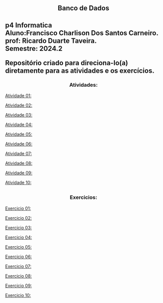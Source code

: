 <h2 align="center"> Banco de Dados <h2>

<p>
p4 Informatica<br>
Aluno:Francisco Charlison Dos Santos Carneiro.<br>
prof: Ricardo Duarte Taveira.<br>
Semestre: 2024.2
</p>
<p>Repositório criado para direciona-lo(a) diretamente para as atividades e os exercícios.<p>

<h3 align="center">Atividades:</h3>

<a href = "https://github.com/charlisonsantos/bd-242/tree/main/Atividades/Atividade-01">Atividade 01:</a><br>

<a href = "https://github.com/charlisonsantos/bd-242/tree/main/Atividades/Atividade-02">Atividade 02:</a><br>

<a href = "https://github.com/charlisonsantos/bd-242/tree/main/Atividades/Atividade-03">Atividade 03:</a><br>

<a href = "https://github.com/charlisonsantos/bd-242/tree/main/Atividades/Atividade-04">Atividade 04:</a><br>

<a href = "https://github.com/charlisonsantos/bd-242/tree/main/Atividades/Atividade-05">Atividade 05:</a><br>

<a href = "https://github.com/charlisonsantos/bd-242/tree/main/Atividades/Atividade-06">Atividade 06:</a><br>

<a href = "https://github.com/charlisonsantos/bd-242/tree/main/Atividades/Atividade-07">Atividade 07:</a><br>

<a href = "https://github.com/charlisonsantos/bd-242/tree/main/Atividades/Atividade-08">Atividade 08:</a><br>

<a href = "https://github.com/charlisonsantos/bd-242/tree/main/Atividades/Atividade-09">Atividade 09:</a><br>

<a href = "https://github.com/charlisonsantos/bd-242/tree/main/Atividades/Atividade-10">Atividade 10:</a><br>

##

<h3 align="center">Exercicios:</h3>

<a href = "https://github.com/charlisonsantos/bd-242/tree/main/Exercicios/Exercicio-01">Exercicio 01:</a><br>

<a href = "https://github.com/charlisonsantos/bd-242/tree/main/Exercicios/Exercicio-02">Exercicio 02:</a><br>

<a href = "https://github.com/charlisonsantos/bd-242/tree/main/Exercicios/Exercicio-03">Exercicio 03:</a><br>

<a href = "https://github.com/charlisonsantos/bd-242/tree/main/Exercicios/Exercicio-04">Exercicio 04:</a><br>

<a href = "https://github.com/charlisonsantos/bd-242/tree/main/Exercicios/Exercicio-05">Exercicio 05:</a><br>

<a href = "https://github.com/charlisonsantos/bd-242/tree/main/Exercicios/Exercicio-06">Exercicio 06:</a><br>

<a href = "https://github.com/charlisonsantos/bd-242/tree/main/Exercicios/Exercicio-07">Exercicio 07:</a><br>

<a href = "https://github.com/charlisonsantos/bd-242/tree/main/Exercicios/Exercicio-08">Exercicio 08:</a><br>

<a href = "https://github.com/charlisonsantos/bd-242/tree/main/Exercicios/Exercicio-09">Exercicio 09:</a><br>

<a href = "https://github.com/charlisonsantos/bd-242/tree/main/Exercicios/Exercicio-10">Exercicio 10:</a><br>
